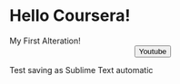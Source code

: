 <!DOCTYPE html>
<html>
<head>
  <h1>Hello Coursera!</h1>
</head>
<body>
My First Alteration!

<center><a href="https://www.youtube.com">
<button>Youtube</button>
</a> 
</center>

Test saving as Sublime Text automatic

</body>
</html>
